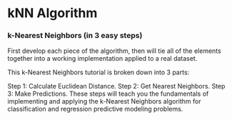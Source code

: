 # kNN Algorithm

### k-Nearest Neighbors (in 3 easy steps)
First develop each piece of the algorithm, then will tie all of the elements together into a working implementation applied to a real dataset.

This k-Nearest Neighbors tutorial is broken down into 3 parts:

Step 1: Calculate Euclidean Distance.
Step 2: Get Nearest Neighbors.
Step 3: Make Predictions.
These steps will teach you the fundamentals of implementing and applying the k-Nearest Neighbors algorithm for classification and regression predictive modeling problems.


